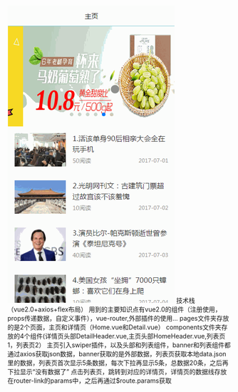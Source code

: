 ![image](https://github.com/lanhaiyiyanglan/news/blob/master/bb.gif)
技术栈（vue2.0+axios+flex布局）
用到的主要知识点有vue2.0的组件（注册使用，props传递数据，自定义事件），vue-router,外部插件的使用...
pages文件夹存放的是2个页面，主页和详情页（Home.vue和Detail.vue）
components文件夹存放的4个组件(详情页头部DetailHeader.vue,主页头部HomeHeader.vue,列表页1，列表页2）
主页引入swiper插件，以及头部和列表组件，banner和列表组件都通过axios获取json数据，banner获取的是外部数据，列表页获取本地data.json里的数据，列表页首次显示5条数据，每次下拉再显示5条，总数据20条，之后再下拉显示“没有数据了”
点击列表页，跳转到对应的详情页，详情页的数据线存放在router-link的params中，之后再通过$route.params获取

